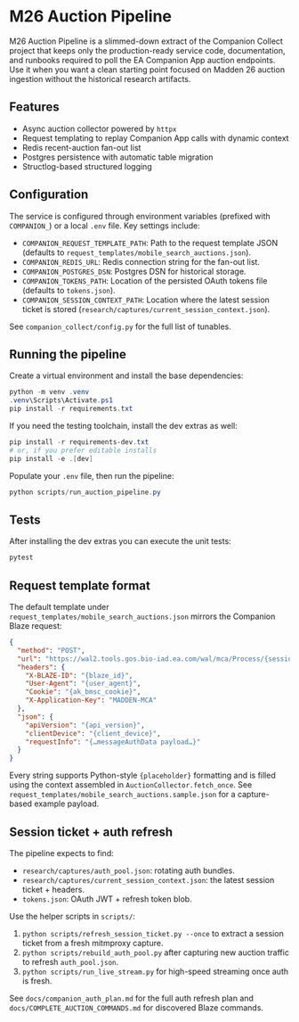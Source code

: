 # M26 Auction Pipeline

M26 Auction Pipeline is a slimmed-down extract of the Companion Collect project that keeps only the production-ready service code, documentation, and runbooks required to poll the EA Companion App auction endpoints. Use it when you want a clean starting point focused on Madden 26 auction ingestion without the historical research artifacts.

## Features

- Async auction collector powered by `httpx`
- Request templating to replay Companion App calls with dynamic context
- Redis recent-auction fan-out list
- Postgres persistence with automatic table migration
- Structlog-based structured logging

## Configuration

The service is configured through environment variables (prefixed with `COMPANION_`) or a local `.env` file. Key settings include:

- `COMPANION_REQUEST_TEMPLATE_PATH`: Path to the request template JSON (defaults to `request_templates/mobile_search_auctions.json`).
- `COMPANION_REDIS_URL`: Redis connection string for the fan-out list.
- `COMPANION_POSTGRES_DSN`: Postgres DSN for historical storage.
- `COMPANION_TOKENS_PATH`: Location of the persisted OAuth tokens file (defaults to `tokens.json`).
- `COMPANION_SESSION_CONTEXT_PATH`: Location where the latest session ticket is stored (`research/captures/current_session_context.json`).

See `companion_collect/config.py` for the full list of tunables.

## Running the pipeline

Create a virtual environment and install the base dependencies:

```powershell
python -m venv .venv
.venv\Scripts\Activate.ps1
pip install -r requirements.txt
```

If you need the testing toolchain, install the dev extras as well:

```powershell
pip install -r requirements-dev.txt
# or, if you prefer editable installs
pip install -e .[dev]
```

Populate your `.env` file, then run the pipeline:

```powershell
python scripts/run_auction_pipeline.py
```

## Tests

After installing the dev extras you can execute the unit tests:

```powershell
pytest
```

## Request template format

The default template under `request_templates/mobile_search_auctions.json` mirrors the Companion Blaze request:

```json
{
  "method": "POST",
  "url": "https://wal2.tools.gos.bio-iad.ea.com/wal/mca/Process/{session_ticket}",
  "headers": {
    "X-BLAZE-ID": "{blaze_id}",
    "User-Agent": "{user_agent}",
    "Cookie": "{ak_bmsc_cookie}",
    "X-Application-Key": "MADDEN-MCA"
  },
  "json": {
    "apiVersion": "{api_version}",
    "clientDevice": "{client_device}",
    "requestInfo": "{…messageAuthData payload…}"
  }
}
```

Every string supports Python-style `{placeholder}` formatting and is filled using the context assembled in `AuctionCollector.fetch_once`. See `request_templates/mobile_search_auctions.sample.json` for a capture-based example payload.

## Session ticket + auth refresh

The pipeline expects to find:

- `research/captures/auth_pool.json`: rotating auth bundles.
- `research/captures/current_session_context.json`: the latest session ticket + headers.
- `tokens.json`: OAuth JWT + refresh token blob.

Use the helper scripts in `scripts/`:

1. `python scripts/refresh_session_ticket.py --once` to extract a session ticket from a fresh mitmproxy capture.
2. `python scripts/rebuild_auth_pool.py` after capturing new auction traffic to refresh `auth_pool.json`.
3. `python scripts/run_live_stream.py` for high-speed streaming once auth is fresh.

See `docs/companion_auth_plan.md` for the full auth refresh plan and `docs/COMPLETE_AUCTION_COMMANDS.md` for discovered Blaze commands.
